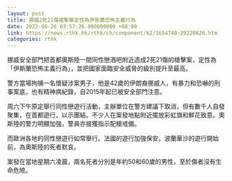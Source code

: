 ```yaml
---
layout: post
title: 挪威2死21傷槍擊案定性為伊斯蘭恐怖主義行為
date: 2022-06-26 03:57:26.000000000 +08:00
link: https://news.rthk.hk/rthk/ch/component/k2/1654740-20220626.htm
categories: rthk
---
```


挪威安全部門把首都奧斯陸一間同性戀酒吧附近造成2死21傷的槍擊案，定性為「伊斯蘭恐怖主義行為」，並把國家面臨安全威脅的級別提升至最高。

警方當場拘捕一名懷疑涉案男子，他是42歲的伊朗裔挪威人，有暴力和恐嚇的刑事案底，也有精神病紀錄，自2015年起已被安全部門注意。

周六下午原定舉行同性戀遊行活動，主辦單位在警方建議下取消，但有數千人自發聚集，在首都遊行，以示團結。不少人在案發地點附近擺放彩虹旗和鮮花致意。奧斯陸的警力明顯加強，警員亦接獲指示配槍戒備。

而歐洲各地的同性戀遊行如常舉行。法國的遊行加強保安。波蘭華沙的遊行開始前，為奧斯陸的死者默哀。

案發在當地星期六凌晨，兩名死者分別是年約50和60歲的男性，至於傷者沒有生命危險。
